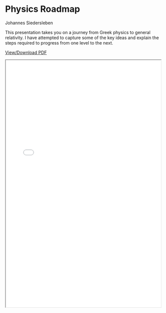 # Physics Roadmap

Johannes Siedersleben

This presentation takes you on a journey from Greek physics to general relativity. 
I have attempted to capture some of the key ideas and explain the steps required to progress from one level to the next.

[View/Download PDF](25-physics-roadmap.pdf)

<iframe src="25-physics-roadmap.pdf" width="100%" height="800px">
Your browser does not support PDFs. Please download the PDF to view it.
</iframe>
